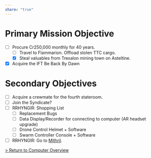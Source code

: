 ```yaml
---
share: "true"
---
```

# Primary Mission Objective  
- [ ] Procure Cr250,000 monthly for 40 years.  
    - [ ] Travel to Flammarion. Offload stolen TTC cargo.  
    - [x] Steal valuables from Trexalon mining town on Asteltine.  
- [x] Acquire the IFT Be Back By Dawn  
  
# Secondary Objectives  
- [ ] Acquire a crewmate for the fourth stateroom.  
- [ ] Join the Syndicate?  
- [ ] RRHYNGIR: Shopping List  
    - [ ] Replacement Bugs  
    - [ ] Data Display/Recorder for connecting to computer (AR headset upgrade)  
    - [ ] Drone Control Helmet + Software  
    - [ ] Swarm Controller Console + Software  
- [ ] RRHYNGIR: Go to [Mithril](./Location/Mithril.md).  
  
[> Return to Computer Overview](./index.md)